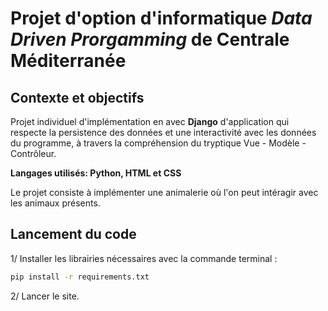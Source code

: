 # Projet d'option d'informatique _Data Driven Prorgamming_ de Centrale Méditerranée

## Contexte et objectifs 

Projet individuel d'implémentation en avec **Django** d'application qui respecte la persistence des données et une interactivité avec les données du programme, à travers la compréhension du tryptique Vue - Modèle - Contrôleur. 

**Langages utilisés: Python, HTML et CSS**

Le projet consiste à implémenter une animalerie où l'on peut intéragir avec les animaux présents. 

## Lancement du code 

1/ Installer les librairies nécessaires avec la commande terminal : 
```sh
pip install -r requirements.txt
```

2/ Lancer le site. 


